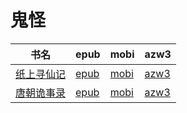 # 鬼怪

| 书名 | epub | mobi | azw3 |
| --- | --- | --- | --- |
| [纸上寻仙记](http://ct.dalanmei.com/f/31084289-572116110-dbb3fb) | [epub](http://ct.dalanmei.com/f/31084289-572116110-dbb3fb) | [mobi](http://ct.dalanmei.com/f/31084289-571678484-fe337e) | [azw3](http://ct.dalanmei.com/f/31084289-572157151-a2ef27) |
| [唐朝诡事录](http://ct.dalanmei.com/f/31084289-571787148-469eb0) | [epub](http://ct.dalanmei.com/f/31084289-571787148-469eb0) | [mobi](http://ct.dalanmei.com/f/31084289-571453495-62fc92) | [azw3](http://ct.dalanmei.com/f/31084289-571886549-3bec82) |
